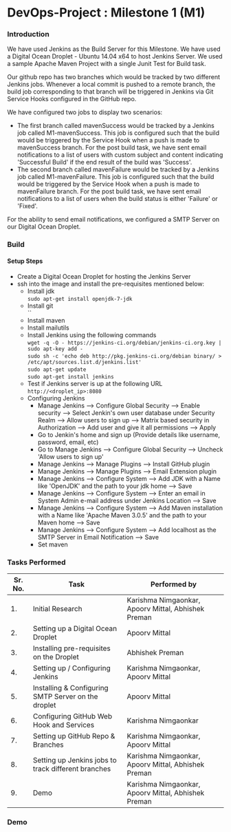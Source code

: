 # DevOps-Project : Milestone 1 (M1)
### Introduction ###

We have used Jenkins as the Build Server for this Milestone. We have used a Digital Ocean Droplet - Ubuntu 14.04 x64 to host Jenkins Server. We used a sample Apache Maven Project with a single Junit Test for Build task.

Our github repo has two branches which would be tracked by two different Jenkins jobs. Whenever a local commit is pushed to a remote branch, the build job corresponding to that branch will be triggered in Jenkins via Git Service Hooks configured in the GitHub repo.

We have configured two jobs to display two scenarios:<br/>
* The first branch called mavenSuccess would be tracked by a Jenkins job called M1-mavenSuccess. This job is
configured such that the build would be triggered by the Service Hook when a push is made to mavenSuccess branch. For the post build task, we have sent email notifications to a list of users with custom subject and content indicating 'Successful Build' if the end result of the build was 'Success'. <br/>
* The second branch called mavenFailure would be tracked by a Jenkins job called M1-mavenFailure. This job is configured such that the build would be triggered by the Service Hook when a push is made to mavenFailure branch. For the post build task, we have sent email notifications to a list of users when the build status is either 'Failure' or 'Fixed'.<br/>

For the ability to send email notifications, we configured a SMTP Server on our Digital Ocean Droplet.

### Build ###
#### Setup Steps ####
* Create a Digital Ocean Droplet for hosting the Jenkins Server
* ssh into the image and install the pre-requisites mentioned below:
  * Install jdk <br/> `sudo apt-get install openjdk-7-jdk`
  * Install git <br/> ``
  * Install maven <br/>
  * Install mailutils <br/>
  * Install Jenkins using the following commands<br/>`wget -q -O - https://jenkins-ci.org/debian/jenkins-ci.org.key | sudo apt-key add - `<br/>
`sudo sh -c 'echo deb http://pkg.jenkins-ci.org/debian binary/ > /etc/apt/sources.list.d/jenkins.list'`<br/>
`sudo apt-get update `<br/>
`sudo apt-get install jenkins`
  * Test if Jenkins server is up at the following URL<br/> `http://<droplet_ip>:8080`
  * Configuring Jenkins
    * Manage Jenkins --> Configure Global Security --> Enable security --> Select Jenkin's own user database under Security Realm --> Allow users to sign up --> Matrix based security in Authorization --> Add user and give it all permissions --> Apply
    * Go to Jenkin's home and sign up (Provide details like username, password, email, etc)
    * Go to Manage Jenkins --> Configure Global Security --> Uncheck 'Allow users to sign up' 
    * Manage Jenkins --> Manage Plugins --> Install GitHub plugin
    * Manage Jenkins --> Manage Plugins --> Email Extension plugin
    * Manage Jenkins --> Configure System --> Add JDK with a Name like 'OpenJDK' and the path to your jdk home --> Save
    * Manage Jenkins --> Configure System --> Enter an email in System Admin e-mail address under Jenkins Location --> Save
    * Manage Jenkins --> Configure System --> Add Maven installation with a Name like 'Apache Maven 3.0.5' and the path to your Maven home --> Save
    * Manage Jenkins --> Configure System --> Add localhost as the SMTP Server in Email Notification --> Save
    * Set maven

### Tasks Performed ###
| Sr. No. | Task | Performed by |
|---------|------|--------------|
| 1. | Initial Research | Karishma Nimgaonkar, Apoorv Mittal, Abhishek Preman|
| 2. | Setting up a Digital Ocean Droplet | Apoorv Mittal |
| 3. | Installing pre-requisites on the Droplet | Abhishek Preman |
| 4. | Setting up / Configuring Jenkins | Karishma Nimgaonkar, Apoorv Mittal |
| 5. | Installing & Configuring SMTP Server on the droplet | Apoorv Mittal | 
| 6. | Configuring GitHub Web Hook and Services | Karishma Nimgaonkar |
| 7. | Setting up GitHub Repo & Branches | Karishma Nimgaonkar, Apoorv Mittal |
| 8. | Setting up Jenkins jobs to track different branches | Karishma Nimgaonkar, Apoorv Mittal, Abhishek Preman |
| 9. | Demo | Karishma Nimgaonkar, Apoorv Mittal, Abhishek Preman|

### Demo ###



